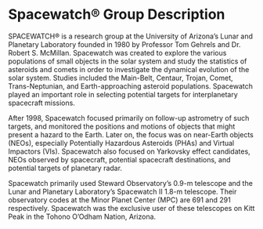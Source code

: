 # Spacewatch® Group Description

SPACEWATCH® is a research group at the University of Arizona’s Lunar and 
Planetary Laboratory founded in 1980 by Professor Tom Gehrels and 
Dr. Robert S. McMillan. Spacewatch was created to explore the various 
populations of small objects in the solar system and study the statistics 
of asteroids and comets in order to investigate the dynamical evolution 
of the solar system. Studies included the Main-Belt, Centaur, Trojan, 
Comet, Trans-Neptunian, and Earth-approaching asteroid populations. 
Spacewatch played an important role in selecting potential targets for 
interplanetary spacecraft missions.

After 1998, Spacewatch focused primarily on follow-up astrometry of such 
targets, and monitored the positions and motions of objects that might 
present a hazard to the Earth. Later on, the focus was on near-Earth 
objects (NEOs), especially Potentially Hazardous Asteroids (PHAs) and 
Virtual Impactors (VIs). Spacewatch also focused on Yarkovsky effect 
candidates, NEOs observed by spacecraft, potential spacecraft destinations, 
and potential targets of planetary radar.

Spacewatch primarily used Steward Observatory’s 0.9-m telescope and the 
Lunar and Planetary Laboratory’s Spacewatch II 1.8-m telescope. Their 
observatory codes at the Minor Planet Center (MPC) are 691 and 291 
respectively. Spacewatch was the exclusive user of these telescopes on 
Kitt Peak in the Tohono O’Odham Nation, Arizona.            
